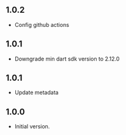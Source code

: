 ## 1.0.2

- Config github actions
## 1.0.1

- Downgrade min dart sdk version to 2.12.0

## 1.0.1

- Update metadata

## 1.0.0

- Initial version.
